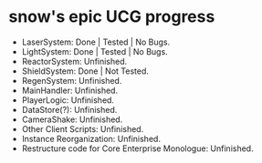 
# snow's epic UCG progress

- LaserSystem: Done | Tested | No Bugs.
- LightSystem: Done | Tested | No Bugs.
- ReactorSystem: Unfinished.
- ShieldSystem: Done | Not Tested.
- RegenSystem: Unfinished.
- MainHandler: Unfinished.
- PlayerLogic: Unfinished.
- DataStore(?): Unfinished.
- CameraShake: Unfinished.
- Other Client Scripts: Unfinished.
- Instance Reorganization: Unfinished.
- Restructure code for Core Enterprise Monologue: Unfinished.
